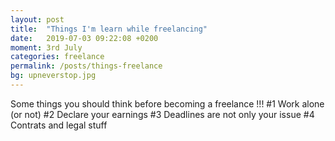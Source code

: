 ```yaml
---
layout: post
title:  "Things I'm learn while freelancing"
date:   2019-07-03 09:22:08 +0200
moment: 3rd July
categories: freelance
permalink: /posts/things-freelance
bg: upneverstop.jpg
---
```


Some things you should think before becoming a freelance !!!
#1 Work alone (or not)
#2 Declare your earnings
#3 Deadlines are not only your issue
#4 Contrats and legal stuff

